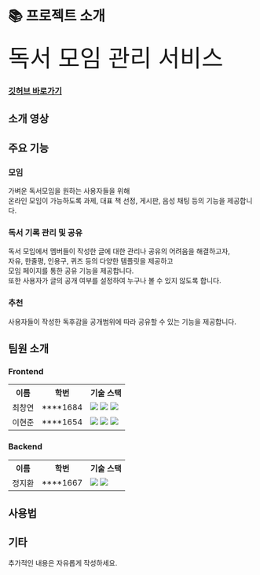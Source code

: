 # 📚 프로젝트 소개

<font size=30>독서 모임 관리 서비스</font>

### [깃허브 바로가기](https://github.com/kookmin-sw/capstone-2024-39)

## 소개 영상

## 주요 기능

### 모임 ###
가벼운 독서모임을 원하는 사용자들을 위해<br>
온라인 모임이 가능하도록 과제, 대표 책 선정, 게시판, 음성 채팅 등의 기능을 제공합니다.<br>

### 독서 기록 관리 및 공유
독서 모임에서 멤버들이 작성한 글에 대한 관리나 공유의 어려움을 해결하고자,<br>
자유, 한줄평, 인용구, 퀴즈 등의 다양한 템플릿을 제공하고<br>
모임 페이지를 통한 공유 기능을 제공합니다.<br>
또한 사용자가 글의 공개 여부를 설정하여 누구나 볼 수 있지 않도록 합니다.<br>

### 추천
사용자들이 작성한 독후감을 공개범위에 따라 공유할 수 있는 기능을 제공합니다.<br>

## 팀원 소개
### Frontend
<table>
    <tr>
        <th>이름</th>
        <th>학번</th>
        <th>기술 스택</th>
    </tr>
    <tr>
        <td valign = "middle">최창연</td>
        <td>****1684</td>
        <td><img src="https://img.shields.io/badge/Flutter-%2302569B.svg?style=for-the-badge&logo=Flutter&logoColor=white"> <img src="https://img.shields.io/badge/Android-3DDC84?style=for-the-badge&logo=android&logoColor=white"> <img src="https://img.shields.io/badge/iOS-000000?style=for-the-badge&logo=ios&logoColor=white"></td>
    </tr>
    <tr>
        <td valign = "middle">이현준</td>
        <td>****1654</td>
        <td><img src="https://img.shields.io/badge/Flutter-%2302569B.svg?style=for-the-badge&logo=Flutter&logoColor=white"> <img src="https://img.shields.io/badge/Android-3DDC84?style=for-the-badge&logo=android&logoColor=white"> <img src="https://img.shields.io/badge/iOS-000000?style=for-the-badge&logo=ios&logoColor=white"></td>
    </tr>
</table>

### Backend
<table>
    <tr>
        <th>이름</th>
        <th>학번</th>
        <th>기술 스택</th>
    </tr>
    <tr>
        <td valign = middle>정지환</td>
        <td>****1667</td>
        <td><img src="https://img.shields.io/badge/spring-%236DB33F.svg?style=for-the-badge&logo=spring&logoColor=white"> 
            <img src="https://img.shields.io/badge/mysql-4479A1.svg?style=for-the-badge&logo=mysql&logoColor=white"></td>
    </tr>
</table>


## 사용법

## 기타
추가적인 내용은 자유롭게 작성하세요.